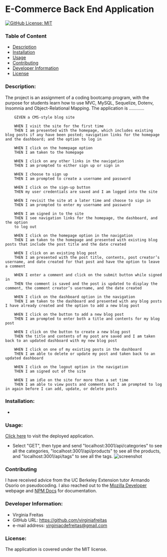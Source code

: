# E-Commerce Back End Application
  [![GitHub License: MIT](https://img.shields.io/badge/License-MIT-blue.svg)](https://opensource.org/licenses/MIT)

  ### Table of Content
  * [Description](#description)
  * [Installation](#installation)
  * [Usage](#usage)
  * [Contributing](#contributing)
  * [Developer Information](#developer-information)
  * [License](#license)

  ### Description:
  The project is an assignment of a coding bootcamp program, with the purpose for students learn how to use MVC, MySQL, Sequelize, Dotenv, Insomnia and Object-Relational Mapping. The application is ............

        GIVEN a CMS-style blog site

        WHEN I visit the site for the first time
        THEN I am presented with the homepage, which includes existing blog posts if any have been posted; navigation links for the homepage and the dashboard; and the option to log in

        WHEN I click on the homepage option
        THEN I am taken to the homepage

        WHEN I click on any other links in the navigation
        THEN I am prompted to either sign up or sign in

        WHEN I choose to sign up
        THEN I am prompted to create a username and password

        WHEN I click on the sign-up button
        THEN my user credentials are saved and I am logged into the site

        WHEN I revisit the site at a later time and choose to sign in
        THEN I am prompted to enter my username and password

        WHEN I am signed in to the site
        THEN I see navigation links for the homepage, the dashboard, and the option 
        to log out

        WHEN I click on the homepage option in the navigation
        THEN I am taken to the homepage and presented with existing blog posts that include the post title and the date created

        WHEN I click on an existing blog post
        THEN I am presented with the post title, contents, post creator’s username, and date created for that post and have the option to leave a comment

        WHEN I enter a comment and click on the submit button while signed in
        THEN the comment is saved and the post is updated to display the comment, the comment creator’s username, and the date created

        WHEN I click on the dashboard option in the navigation
        THEN I am taken to the dashboard and presented with any blog posts I have already created and the option to add a new blog post

        WHEN I click on the button to add a new blog post
        THEN I am prompted to enter both a title and contents for my blog post

        WHEN I click on the button to create a new blog post
        THEN the title and contents of my post are saved and I am taken back to an updated dashboard with my new blog post

        WHEN I click on one of my existing posts in the dashboard
        THEN I am able to delete or update my post and taken back to an updated dashboard

        WHEN I click on the logout option in the navigation
        THEN I am signed out of the site

        WHEN I am idle on the site for more than a set time
        THEN I am able to view posts and comments but I am prompted to log in again before I can add, update, or delete posts


  ### Installation:
  - 

  ### Usage:
  [Click here](https://xxxxxxxxxx) to visit the deployed application.
  - Select "GET", then type and send "localhost:3001/api/categories" to see all the categories, "localhost:3001/api/products" to see all the products, and "localhost:3001/api/tags" to see all the tags. 
  ![screenshot](./Assets/abc.png)


  ### Contributing
  I have received advice from the UC Berkeley Extension tutor Armando Osorio on pseudocoding. I also reached out to the [Mozilla Developer](https://developer.mozilla.org/en-US/) webpage and [NPM Docs](https://docs.npmjs.com/) for documentation.

  ### Developer Information:
  - Virginia Freitas
  - GitHub URL: https://github.com/virginiafreitas
  - e-mail address: virginiacdefreitas@gmail.com

  ### License:
  The application is covered under the MIT license.
